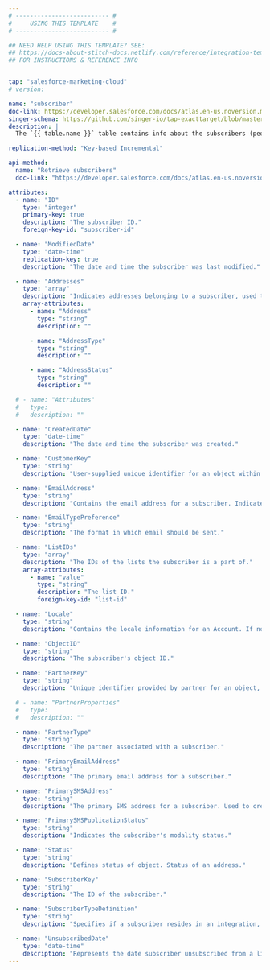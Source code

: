 ```yaml
---
# -------------------------- #
#     USING THIS TEMPLATE    #
# -------------------------- #

## NEED HELP USING THIS TEMPLATE? SEE:
## https://docs-about-stitch-docs.netlify.com/reference/integration-templates/saas-table-schema/
## FOR INSTRUCTIONS & REFERENCE INFO


tap: "salesforce-marketing-cloud"
# version: 

name: "subscriber"
doc-link: https://developer.salesforce.com/docs/atlas.en-us.noversion.mc-apis.meta/mc-apis/subscriber.htm
singer-schema: https://github.com/singer-io/tap-exacttarget/blob/master/tap_exacttarget/endpoints/subscribers.py
description: |
  The `{{ table.name }}` table contains info about the subscribers (people subscribed to receive email and/or SMS communication) in your {{ integration.display_name }} account.

replication-method: "Key-based Incremental"

api-method:
  name: "Retrieve subscribers"
  doc-link: "https://developer.salesforce.com/docs/atlas.en-us.noversion.mc-apis.meta/mc-apis/subscriber.htm"

attributes:
  - name: "ID"
    type: "integer"
    primary-key: true
    description: "The subscriber ID."
    foreign-key-id: "subscriber-id"

  - name: "ModifiedDate"
    type: "date-time"
    replication-key: true
    description: "The date and time the subscriber was last modified."

  - name: "Addresses"
    type: "array"
    description: "Indicates addresses belonging to a subscriber, used to create, retrieve, update or delete an email or SMS Address for a given subscriber."
    array-attributes:
      - name: "Address"
        type: "string"
        description: ""

      - name: "AddressType"
        type: "string"
        description: ""

      - name: "AddressStatus"
        type: "string"
        description: ""

  # - name: "Attributes"
  #   type: 
  #   description: ""

  - name: "CreatedDate"
    type: "date-time"
    description: "The date and time the subscriber was created."

  - name: "CustomerKey"
    type: "string"
    description: "User-supplied unique identifier for an object within an object type (corresponds to the external key assigned to an object in the user interface."

  - name: "EmailAddress"
    type: "string"
    description: "Contains the email address for a subscriber. Indicates the data extension field contains email address data."

  - name: "EmailTypePreference"
    type: "string"
    description: "The format in which email should be sent."

  - name: "ListIDs"
    type: "array"
    description: "The IDs of the lists the subscriber is a part of."
    array-attributes:
      - name: "value"
        type: "string"
        description: "The list ID."
        foreign-key-id: "list-id"

  - name: "Locale"
    type: "string"
    description: "Contains the locale information for an Account. If no location is set, Locale defaults to en-US (English in United States)."

  - name: "ObjectID"
    type: "string"
    description: "The subscriber's object ID."

  - name: "PartnerKey"
    type: "string"
    description: "Unique identifier provided by partner for an object, accessible only via API."

  # - name: "PartnerProperties"
  #   type: 
  #   description: ""

  - name: "PartnerType"
    type: "string"
    description: "The partner associated with a subscriber."

  - name: "PrimaryEmailAddress"
    type: "string"
    description: "The primary email address for a subscriber."

  - name: "PrimarySMSAddress"
    type: "string"
    description: "The primary SMS address for a subscriber. Used to create and update SMS Address for a given subscriber."

  - name: "PrimarySMSPublicationStatus"
    type: "string"
    description: "Indicates the subscriber's modality status."

  - name: "Status"
    type: "string"
    description: "Defines status of object. Status of an address."

  - name: "SubscriberKey"
    type: "string"
    description: "The ID of the subscriber."

  - name: "SubscriberTypeDefinition"
    type: "string"
    description: "Specifies if a subscriber resides in an integration, such as Salesforce or Microsoft Dynamics CRM."

  - name: "UnsubscribedDate"
    type: "date-time"
    description: "Represents the date subscriber unsubscribed from a list."
---
```

